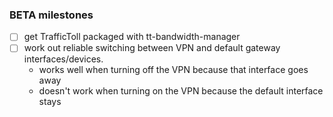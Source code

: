 ### BETA milestones
- [ ] get TrafficToll packaged with tt-bandwidth-manager
- [ ] work out reliable switching between VPN and default gateway interfaces/devices.
  - works well when turning off the VPN because that interface goes away
  - doesn't work when turning on the VPN because the default interface stays
